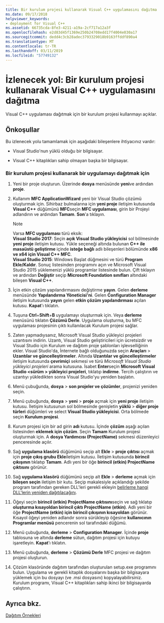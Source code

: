 ```yaml
---
title: Bir kurulum projesi kullanarak Visual C++ uygulamasını dağıtma
ms.date: 09/17/2018
helpviewer_keywords:
- deployment for Visual C++
ms.assetid: 66735cda-8fe3-4211-a19a-2cf717a12a3f
ms.openlocfilehash: e2d83d45f1369e250b24708edd17f4004e030a17
ms.sourcegitcommit: dedd4c3cb28adec3793329018b9163ffddf890a4
ms.translationtype: MT
ms.contentlocale: tr-TR
ms.lasthandoff: 03/11/2019
ms.locfileid: "57749132"
---
```

# <a name="walkthrough-deploying-a-visual-c-application-by-using-a-setup-project"></a>İzlenecek yol: Bir kurulum projesi kullanarak Visual C++ uygulamasını dağıtma

Visual C++ uygulaması dağıtmak için bir kurulum projesi kullanmayı açıklar.

## <a name="prerequisites"></a>Önkoşullar

Bu izlenecek yolu tamamlamak için aşağıdaki bileşenlere ihtiyacınız vardır:

- Visual Studio'nun yüklü olduğu bir bilgisayar.

- Visual C++ kitaplıkları sahip olmayan başka bir bilgisayar.

### <a name="to-deploy-an-application-by-using-a-setup-project"></a>Bir kurulum projesi kullanarak bir uygulamayı dağıtmak için

1. Yeni bir proje oluşturun. Üzerinde **dosya** menüsünde **yeni**ve ardından **proje**.

1. Kullanım **MFC ApplicationWizard** yeni bir Visual Studio çözümü oluşturmak için. Sihirbaz bulmalarına için **yeni proje** iletişim kutusunda **Visual C++** düğümünü **MFC**seçin **MFC uygulaması**, girin bir Projeyi adlandırın ve ardından **Tamam**. **Son**'a tıklayın.

   > [!NOTE]
   > Varsa **MFC uygulaması** türü eksik:<br/>
   > **Visual Studio 2017**: Seçin **açık Visual Studio yükleyicisi** sol bölmesinde **yeni proje** iletişim kutusu. Yükle seçeneği altında bulunan **C++ ile masaüstü geliştirme** içinde **isteğe bağlı** adlı bileşenleri bölümünde **x86 ve x64 için Visual C++ MFC**.<br/>
   > **Visual Studio 2015**: Windows Başlat düğmesini ve türü **Program Ekle/Kaldır**. Sonuç listesinden programını açın ve Microsoft Visual Studio 2015 yüklemenizi yüklü programlar listesinde bulun. Çift tıklayın ve ardından **Değiştir** seçip **Microsoft Foundation sınıfları** altındaki bileşen **Visual C++**.

1. İçin etkin çözüm yapılandırmasını değiştirme **yayın**. Gelen **derleme** menüsünde **Yapılandırma Yöneticisi'ni**. Gelen **Configuration Manager** iletişim kutusunda **yayın** gelen **etkin çözüm yapılandırması** açılan kutusu. **Kapat**'ı tıklatın.

1. Tuşuna **Ctrl**+**Shift**+**B** uygulamayı oluşturmak için. Veya **derleme** menüsünü tıklatın **Çözümü Derle**. Uygulama oluşturma, bu MFC uygulaması projesinin çıktı kullanılacak Kurulum projesi sağlar.

1. Zaten yapmadıysanız, Microsoft Visual Studio yükleyici projeleri uzantısını indirin. Uzantı, Visual Studio geliştiricileri için ücretsizdir ve Visual Studio için Kurulum ve dağıtım proje şablonları işlevselliğinin ekler. Visual Studio'da, İnternete bağlı olduğunuzda seçin **Araçları** > **Uzantılar ve güncelleştirmeler**. Altında **Uzantılar ve güncelleştirmeler** iletişim kutusunda **çevrimiçi** sekmesi ve türü *Microsoft Visual Studio yükleyici projeleri* arama kutusuna. İsabet **Enter**seçin **Microsoft Visual Studio \<sürüm > yükleyici projeleri**, tıklatıp **indirme**. Tercih çalıştırın ve uzantıyı yükledikten sonra Visual Studio'yu yeniden başlatın.

1. Menü çubuğunda, **dosya** > **son projeler ve çözümler**, projenizi yeniden seçin.

1. Menü çubuğunda, **dosya** > **yeni** > **proje** açmak için **yeni proje** iletişim kutusu. İletişim kutusunun sol bölmesinde genişletin **yüklü** > **diğer proje türleri** düğümleri ve select **Visual Studio yükleyicisi**. Orta bölmede seçin **Kurulum projesi**.

1. Kurum projesi için bir ad girin **adı** kutusu. İçinde **çözüm** aşağı açılan listesinden **eklemek için çözüm**. Seçin **Tamam** Kurulum projesi oluşturmak için. A **dosya Yardımcısı (ProjectName)** sekmesi düzenleyici penceresinde açılır.

1. Sağ **uygulama klasörü** düğümünü seçip alt **Ekle** > **proje çıktısı** açmak için **proje çıkış grubu Ekle**iletişim kutusu. İletişim kutusunda **birincil çıkışının** tıklatıp **Tamam**. Adlı yeni bir öğe **birincil (etkin) ProjectName çıktısını** görünür.

1. Sağ **uygulama klasörü** düğümünü seçip alt **Ekle** > **derleme** açmak için **bileşen seçin** iletişim bir kutu. Seçip makalesiyle açıklandığı şekilde program tarafından gereken DLL'leri gerekli ekleyin [belirleme hangi DLL'lerin yeniden dağıtılacağını](determining-which-dlls-to-redistribute.md).

1. Öğeyi seçin **birincil (etkin) ProjectName çıktısını**seçin ve sağ tıklatıp **oluşturma kısayoldan birincil çıktı ProjectName (etkin)**. Adlı yeni bir öğe **ProjectName (etkin) için birincil çıkışının kısayoldan** görünür. Kısayol öğeyi yeniden adlandır sonra sürükleyip öğesine **kullanıcının Programlar menüsü** pencerenin sol tarafındaki düğümü.

1. Menü çubuğunda, **derleme** > **Configuration Manager**. İçinde **proje** tablosuna ve altında **derleme** sütun, dağıtım projesi için kutuyu işaretleyin. **Kapat**'ı tıklatın.

1. Menü çubuğunda, **derleme** > **Çözümü Derle** MFC projesi ve dağıtım projesi oluşturun.

1. Çözüm klasöründe dağıtım tarafından oluşturulan setup.exe programını bulun. Uygulama ve gerekli kitaplık dosyalarını başka bir bilgisayara yüklemek için bu dosyayı (ve .msi dosyasını) kopyalayabilirsiniz. Kurulum programı, Visual C++ kitaplıkları sahip ikinci bir bilgisayarda çalıştırın.

## <a name="see-also"></a>Ayrıca bkz.

[Dağıtım Örnekleri](deployment-examples.md)<br/>
